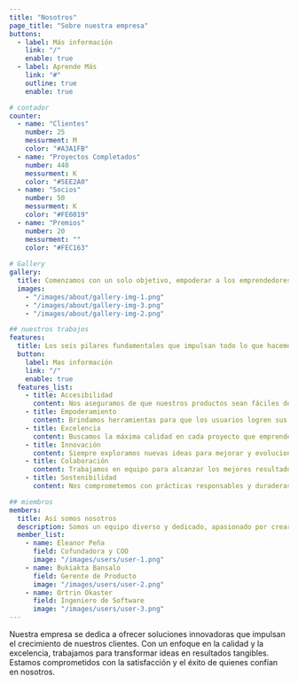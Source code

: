 ```yaml
---
title: "Nosotros"
page_title: "Sobre nuestra empresa"
buttons:
  - label: Más información
    link: "/"
    enable: true
  - label: Aprende Más
    link: "#"
    outline: true
    enable: true

# contador
counter:
  - name: "Clientes"
    number: 25
    messurment: M
    color: "#A3A1FB"
  - name: "Proyectos Completados"
    number: 440
    messurment: K
    color: "#5EE2A0"
  - name: "Socios"
    number: 50
    messurment: K
    color: "#FE6019"
  - name: "Premios"
    number: 20
    messurment: ""
    color: "#FEC163"
    
# Gallery
gallery:
  title: Comenzamos con un solo objetivo, empoderar a los emprendedores
  images:
    - "/images/about/gallery-img-1.png"
    - "/images/about/gallery-img-3.png"
    - "/images/about/gallery-img-2.png"

## nuestros trabajos
features:
  title: Los seis pilares fundamentales que impulsan todo lo que hacemos
  button:
    label: Mas información
    link: "/"
    enable: true
  features_list:
    - title: Accesibilidad
      content: Nos aseguramos de que nuestros productos sean fáciles de usar para todas las personas.
    - title: Empoderamiento
      content: Brindamos herramientas para que los usuarios logren sus objetivos con confianza.
    - title: Excelencia
      content: Buscamos la máxima calidad en cada proyecto que emprendemos.
    - title: Innovación
      content: Siempre exploramos nuevas ideas para mejorar y evolucionar.
    - title: Colaboración
      content: Trabajamos en equipo para alcanzar los mejores resultados.
    - title: Sostenibilidad
      content: Nos comprometemos con prácticas responsables y duraderas.

## miembros
members:
  title: Así somos nosotros
  description: Somos un equipo diverso y dedicado, apasionado por crear soluciones que marcan la diferencia.
  member_list:
    - name: Eleanor Peña
      field: Cofundadora y COO
      image: "/images/users/user-1.png"
    - name: Bukiakta Bansalo
      field: Gerente de Producto
      image: "/images/users/user-2.png"
    - name: Ortrin Okaster
      field: Ingeniero de Software
      image: "/images/users/user-3.png"
---
```

Nuestra empresa se dedica a ofrecer soluciones innovadoras que impulsan el crecimiento de nuestros clientes. Con un enfoque en la calidad y la excelencia, trabajamos para transformar ideas en resultados tangibles. Estamos comprometidos con la satisfacción y el éxito de quienes confían en nosotros.
